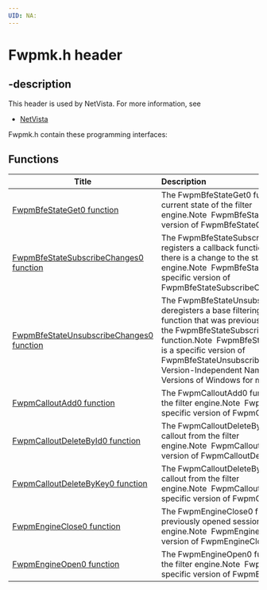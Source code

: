 ```yaml
---
UID: NA:
---
```


# Fwpmk.h header

## -description

This header is used by NetVista. For more information, see
- [NetVista](../_NetVista/index.md)

Fwpmk.h contain these programming interfaces:


## Functions

| Title   | Description   |
| ---- |:---- |
| [FwpmBfeStateGet0 function](nf-fwpmk-fwpmbfestateget0.md) | The FwpmBfeStateGet0 function retrieves the current state of the filter engine.Note  FwpmBfeStateGet0 is a specific version of FwpmBfeStateGet. |
| [FwpmBfeStateSubscribeChanges0 function](nf-fwpmk-fwpmbfestatesubscribechanges0.md) | The FwpmBfeStateSubscribeChanges0 function registers a callback function that is called whenever there is a change to the state of the filter engine.Note  FwpmBfeStateSubscribeChanges0 is a specific version of FwpmBfeStateSubscribeChanges. |
| [FwpmBfeStateUnsubscribeChanges0 function](nf-fwpmk-fwpmbfestateunsubscribechanges0.md) | The FwpmBfeStateUnsubscribeChanges0 function deregisters a base filtering engine (BFE) callback function that was previously registered by calling the FwpmBfeStateSubscribeChanges0 function.Note  FwpmBfeStateUnsubscribeChanges0 is a specific version of FwpmBfeStateUnsubscribeChanges. See WFP Version-Independent Names and Targeting Specific Versions of Windows for more information. |
| [FwpmCalloutAdd0 function](nf-fwpmk-fwpmcalloutadd0.md) | The FwpmCalloutAdd0 function adds a callout to the filter engine.Note  FwpmCalloutAdd0 is a specific version of FwpmCalloutAdd. |
| [FwpmCalloutDeleteById0 function](nf-fwpmk-fwpmcalloutdeletebyid0.md) | The FwpmCalloutDeleteById0 function deletes a callout from the filter engine.Note  FwpmCalloutDeleteById0 is a specific version of FwpmCalloutDeleteById. |
| [FwpmCalloutDeleteByKey0 function](nf-fwpmk-fwpmcalloutdeletebykey0.md) | The FwpmCalloutDeleteByKey0 function deletes a callout from the filter engine.Note  FwpmCalloutDeleteByKey0 is a specific version of FwpmCalloutDeleteByKey. |
| [FwpmEngineClose0 function](nf-fwpmk-fwpmengineclose0.md) | The FwpmEngineClose0 function closes a previously opened session to the filter engine.Note  FwpmEngineClose0 is a specific version of FwpmEngineClose. |
| [FwpmEngineOpen0 function](nf-fwpmk-fwpmengineopen0.md) | The FwpmEngineOpen0 function opens a session to the filter engine.Note  FwpmEngineOpen0 is a specific version of FwpmEngineOpen. |
